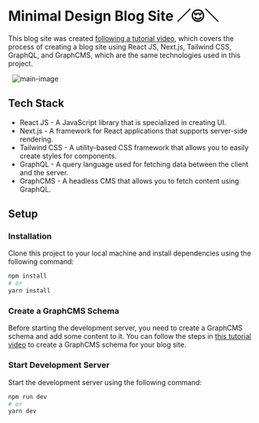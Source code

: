 # Minimal Design Blog Site ／😌＼
This blog site was created [following a tutorial video](https://www.youtube.com/watch?v=HYv55DhgTuA&list=PL1L3YFjYAjFZs2ygK43nK3V8YBQ6GyKXi&index=5&t=272s), which covers the process of creating a blog site using React JS, Next.js, Tailwind CSS, GraphQL, and GraphCMS, which are the same technologies used in this project.

&nbsp;
![main-image](https://user-images.githubusercontent.com/59190800/221466118-e1fac935-8fcc-4ffb-9e55-be24ac63cc4f.png "main-image")
&nbsp;


## Tech Stack
- React JS - A JavaScript library that is specialized in creating UI.
- Next.js - A framework for React applications that supports server-side rendering.
- Tailwind CSS - A utility-based CSS framework that allows you to easily create styles for components.
- GraphQL - A query language used for fetching data between the client and the server.
- GraphCMS - A headless CMS that allows you to fetch content using GraphQL.

## Setup
### Installation
Clone this project to your local machine and install dependencies using the following command:

```bash
npm install
# or
yarn install
```

### Create a GraphCMS Schema
Before starting the development server, you need to create a GraphCMS schema and add some content to it. You can follow the steps in [this tutorial video](https://www.youtube.com/watch?v=HYv55DhgTuA&t=467s) to create a GraphCMS schema for your blog site. 

### Start Development Server
Start the development server using the following command:

```bash
npm run dev
# or
yarn dev
```
